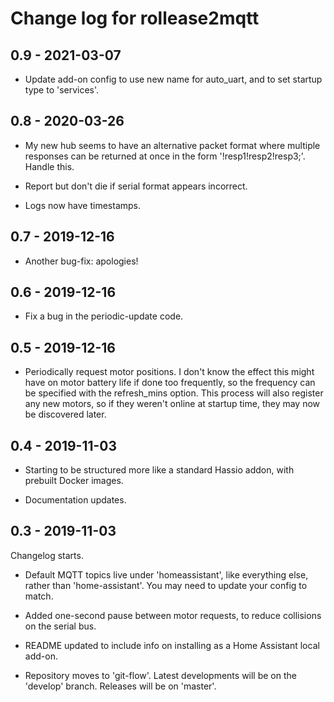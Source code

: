 # Change log for rollease2mqtt

## 0.9 - 2021-03-07

* Update add-on config to use new name for auto_uart, and to set startup type to 'services'.

## 0.8 - 2020-03-26

* My new hub seems to have an alternative packet format where multiple responses can be returned at once in the form '!resp1!resp2!resp3;'.  Handle this.

* Report but don't die if serial format appears incorrect.

* Logs now have timestamps.


## 0.7 - 2019-12-16

* Another bug-fix: apologies!

## 0.6 - 2019-12-16

* Fix a bug in the periodic-update code.

## 0.5 - 2019-12-16

* Periodically request motor positions.   I don't know the effect this might have on motor battery life if done too frequently, so the frequency can be specified with the refresh_mins option.  This process will also register any new motors, so if they weren't online at startup time, they may now be discovered later.

## 0.4 - 2019-11-03

* Starting to be structured more like a standard Hassio addon, with prebuilt Docker images.

* Documentation updates.

## 0.3 - 2019-11-03

Changelog starts.

* Default MQTT topics live under 'homeassistant', like everything else, rather than 'home-assistant'. You may need to update your config to match.

* Added one-second pause between motor requests, to reduce collisions on the serial bus.

* README updated to include info on installing as a Home Assistant local add-on.

* Repository moves to 'git-flow'.  Latest developments will be on the 'develop' branch.  Releases will be on 'master'.


